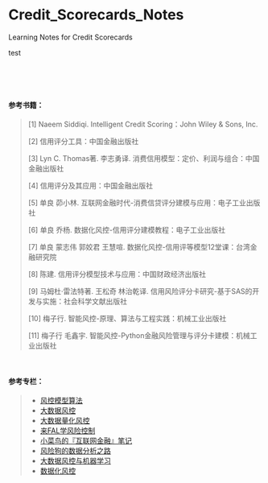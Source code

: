 # Credit_Scorecards_Notes
 Learning Notes for Credit Scorecards

test

<br/>

<br/>

<br/>

#### 参考书籍：

> [1] Naeem Siddiqi. Intelligent Credit Scoring：John Wiley & Sons, Inc.
>
> [2] 信用评分工具：中国金融出版社
>
> [3] Lyn C. Thomas著. 李志勇译. 消费信用模型：定价、利润与组合：中国金融出版社
>
> [4] 信用评分及其应用：中国金融出版社
>
> [5] 单良 茆小林. 互联网金融时代-消费信贷评分建模与应用：电子工业出版社
>
> [6] 单良 乔杨. 数据化风控-信用评分建模教程：电子工业出版社
>
> [7] 单良 蒙志伟 郭姣君 王慧喧. 数据化风控-信用评等模型12堂课：台湾金融研究院
>
> [8] 陈建. 信用评分模型技术与应用：中国财政经济出版社
>
> [9] 马姆杜·雷法特著. 王松奇 林治乾译. 信用风险评分卡研究-基于SAS的开发与实施：社会科学文献出版社
>
> [10] 梅子行. 智能风控-原理、算法与工程实践：机械工业出版社
>
> [11] 梅子行 毛鑫宇. 智能风控-Python金融风险管理与评分卡建模：机械工业出版社

<br/>

#### 参考专栏：

> - [风控模型算法](https://zhuanlan.zhihu.com/c_1156982447794233344)
> - [大数据风控](https://zhuanlan.zhihu.com/sun-energy-field)
> - [大数据量化风控](https://zhuanlan.zhihu.com/c_1185508182855680000)
> - [来FAL学风险控制](https://zhuanlan.zhihu.com/c_1172937060171612160)
> - [小菜鸟的『互联网金融』笔记](https://zhuanlan.zhihu.com/cainiao)
> - [风险狗的数据分析之路](https://zhuanlan.zhihu.com/loan-analytics)
> - [大数据风控与机器学习](https://zhuanlan.zhihu.com/c_1080789155063054336)
> - [数据化风控](https://zhuanlan.zhihu.com/c_1182265795270283264)

